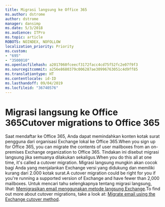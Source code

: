 ```yaml
---
title: Migrasi langsung ke Office 365
ms.author: dstrome
author: dstrome
manager: dansimp
ms.date: 5/3/2018
ms.audience: ITPro
ms.topic: article
ROBOTS: NOINDEX, NOFOLLOW
localization_priority: Priority
ms.custom:
- "695"
- "3500010"
ms.openlocfilehash: a2017060fceecf3172facc4cd75f52fc2e07f9f3
ms.sourcegitcommit: a256e8680379c006287ae30996763051c4d9ff85
ms.translationtype: HT
ms.contentlocale: id-ID
ms.lasthandoff: 09/04/2019
ms.locfileid: "36740576"
---
```

# <a name="cutover-migrations-to-office-365"></a><span data-ttu-id="3ca8a-102">Migrasi langsung ke Office 365</span><span class="sxs-lookup"><span data-stu-id="3ca8a-102">Cutover migrations to Office 365</span></span>

<span data-ttu-id="3ca8a-103">Saat mendaftar ke Office 365, Anda dapat memindahkan konten kotak surat pengguna dari organisasi Exchange lokal ke Office 365.</span><span class="sxs-lookup"><span data-stu-id="3ca8a-103">When you sign up for Office 365, you can migrate the contents of user mailboxes from an on-premises Exchange organization to Office 365.</span></span> <span data-ttu-id="3ca8a-104">Tindakan ini disebut migrasi langsung jika semuanya dilakukan sekaligus.</span><span class="sxs-lookup"><span data-stu-id="3ca8a-104">When you do this all at one time, it's called a cutover migration.</span></span> <span data-ttu-id="3ca8a-105">Migrasi langsung mungkin akan cocok bagi Anda yang menjalankan Exchange versi yang didukung dan memiliki kurang dari 2.000 kotak surat.</span><span class="sxs-lookup"><span data-stu-id="3ca8a-105">A cutover migration could be right for you if you're running a supported version of Exchange and have fewer than 2,000 mailboxes.</span></span> <span data-ttu-id="3ca8a-106">Untuk mencari tahu selengkapnya tentang migrasi langsung, lihat: [Memigrasikan email menggunakan metode langsung Exchange](https://docs.microsoft.com/Exchange/mailbox-migration/cutover-migration-to-office-365).</span><span class="sxs-lookup"><span data-stu-id="3ca8a-106">To find out more about cutover migrations, take a look at: [Migrate email using the Exchange cutover method](https://docs.microsoft.com/Exchange/mailbox-migration/cutover-migration-to-office-365).</span></span>
  